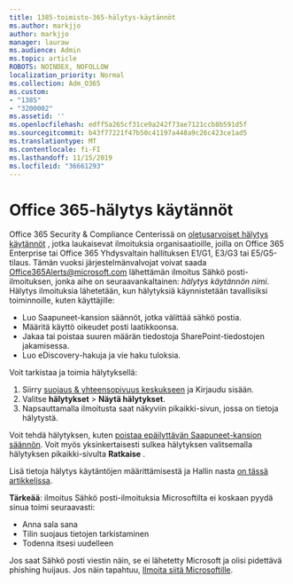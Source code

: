 ```yaml
---
title: 1385-toimisto-365-hälytys-käytännöt
ms.author: markjjo
author: markjjo
manager: lauraw
ms.audience: Admin
ms.topic: article
ROBOTS: NOINDEX, NOFOLLOW
localization_priority: Normal
ms.collection: Adm_O365
ms.custom:
- "1385"
- "3200002"
ms.assetid: ''
ms.openlocfilehash: edff5a265cf31ce9a242f73ae7121ccb8b591d5f
ms.sourcegitcommit: b43f77221f47b50c41197a448a9c26c423ce1ad5
ms.translationtype: MT
ms.contentlocale: fi-FI
ms.lasthandoff: 11/15/2019
ms.locfileid: "36661293"
---
```

# <a name="office-365-alert-policies"></a>Office 365-hälytys käytännöt

Office 365 Security & Compliance Centerissä on [oletusarvoiset hälytys käytännöt](https://docs.microsoft.com/office365/securitycompliance/alert-policies#default-alert-policies) , jotka laukaisevat ilmoituksia organisaatioille, joilla on Office 365 Enterprise tai Office 365 Yhdysvaltain hallituksen E1/G1, E3/G3 tai E5/G5-tilaus. Tämän vuoksi järjestelmänvalvojat voivat saada Office365Alerts@microsoft.com lähettämän ilmoitus Sähkö posti-ilmoituksen, jonka aihe on seuraavankaltainen: *hälytys käytännön nimi*. Hälytys ilmoituksia lähetetään, kun hälytyksiä käynnistetään tavallisiksi toiminnoille, kuten käyttäjille:

- Luo Saapuneet-kansion säännöt, jotka välittää sähkö postia.
- Määritä käyttö oikeudet posti laatikkoonsa.
- Jakaa tai poistaa suuren määrän tiedostoja SharePoint-tiedostojen jakamisessa.
- Luo eDiscovery-hakuja ja vie haku tuloksia.

Voit tarkistaa ja toimia hälytyksellä:

1. Siirry [suojaus & yhteensopivuus keskukseen](https://protection.office.com) ja Kirjaudu sisään.
2. Valitse **hälytykset** > **Näytä hälytykset**.
3. Napsauttamalla ilmoitusta saat näkyviin pikaikki-sivun, jossa on tietoja hälytystä.

Voit tehdä hälytyksen, kuten [poistaa epäilyttävän Saapuneet-kansion säännön](https://docs.microsoft.com/office365/securitycompliance/responding-to-a-compromised-email-account). Voit myös yksinkertaisesti sulkea hälytyksen valitsemalla hälytyksen pikaikki-sivulta **Ratkaise** .

Lisä tietoja hälytys käytäntöjen määrittämisestä ja Hallin nasta [on tässä artikkelissa](https://docs.microsoft.com/office365/securitycompliance/alert-policies).

**Tärkeää**: ilmoitus Sähkö posti-ilmoituksia Microsoftilta ei koskaan pyydä sinua toimi seuraavasti:

- Anna sala sana
- Tilin suojaus tietojen tarkistaminen
- Todenna itsesi uudelleen

Jos saat Sähkö posti viestin näin, se ei lähetetty Microsoft ja olisi pidettävä phishing huijaus. Jos näin tapahtuu, [Ilmoita siitä Microsoftille](https://docs.microsoft.com/office365/SecurityCompliance/report-junk-email-and-phishing-scams-in-outlook-on-the-web-eop).